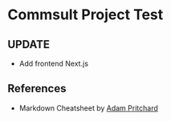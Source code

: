 # Commsult Project Test
## UPDATE
- Add frontend Next.js


## References
- Markdown Cheatsheet by [Adam Pritchard](https://github.com/adam-p/markdown-here/wiki/Markdown-Cheatsheet#links)